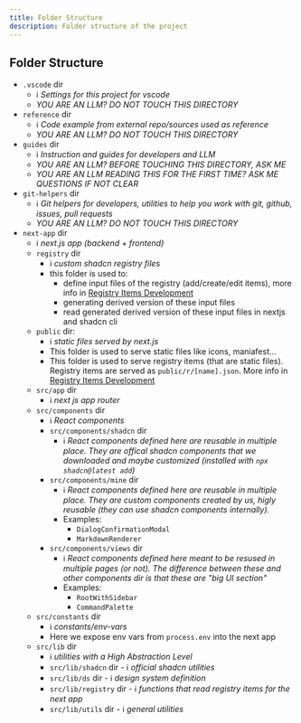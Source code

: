 ```yaml
---
title: Folder Structure
description: Folder structure of the project
---
```


## Folder Structure 

- `.vscode` dir
    - ℹ️ *Settings for this project for vscode*
    - *YOU ARE AN LLM? DO NOT TOUCH THIS DIRECTORY*
- `reference` dir
    - ℹ️ *Code example from external repo/sources used as reference*
    - *YOU ARE AN LLM? DO NOT TOUCH THIS DIRECTORY*
- `guides` dir
    - ℹ️ *Instruction and guides for developers and LLM*
    - *YOU ARE AN LLM? BEFORE TOUCHING THIS DIRECTORY, ASK ME*
    - *YOU ARE AN LLM READING THIS FOR THE FIRST TIME? ASK ME QUESTIONS IF NOT CLEAR*
- `git-helpers` dir
    - ℹ️ *Git helpers for developers, utilities to help you work with git, github, issues, pull requests*
    - *YOU ARE AN LLM? DO NOT TOUCH THIS DIRECTORY*
- `next-app` dir
    - ℹ️ *next.js app (backend + frontend)*
    - `registry` dir
        - ℹ️ *custom shadcn registry files*
        - this folder is used to:
          - define input files of the registry (add/create/edit items), more info in [Registry Items Development](./dev--common-workflow.md#registry-items)
          - generating derived version of these input files
          - read generated derived version of these input files in nextjs and shadcn cli
    - `public` dir:
        - ℹ️ *static files served by next.js*
        - This folder is used to serve static files like icons, maniafest...
        - This folder is used to serve registry items (that are static files). Registry items are served as `public/r/[name].json`.  More info in [Registry Items Development](./dev--common-workflow.md#registry-items)
    - `src/app` dir 
        - ℹ️ *next js app router*
    - `src/components` dir
        - ℹ️ *React components*
        - `src/components/shadcn` dir
            - ℹ️ *React components defined here are reusable in multiple place. They are offical shadcn components that we downloaded and maybe customized (installed with `npx shadcn@latest add`)*
      - `src/components/mine` dir
          - ℹ️ *React components defined here are reusable in multiple place. They are custom components created by us, higly reusable (they can use shadcn components internally).*
          - Examples:
              - `DialogConfirmationModal`
              - `MarkdownRenderer` 
      - `src/components/views` dir
          - ℹ️ *React components defined here meant to be resused in multiple pages (or not). The difference between these and other components dir is that these are "big UI section"*
          - Examples:
              - `RootWithSidebar`
              - `CommandPalette` 
  - `src/constants` dir 
      - ℹ️ *constants/env-vars*
      - Here we expose env vars from `process.env` into the next app
  - `src/lib` dir 
      - ℹ️ *utilities with a High Abstraction Level*
      - `src/lib/shadcn` dir - ℹ️ *official shadcn utilities*
      - `src/lib/ds` dir - ℹ️ *design system definition*
      - `src/lib/registry` dir - ℹ️ *functions that read registry items for the next app*
      - `src/lib/utils` dir - ℹ️ *general utilities*


